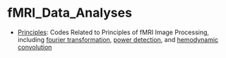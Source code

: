 # fMRI_Data_Analyses

- [Principles](https://github.com/LilianYou/fMRI_Data_Analyses/tree/main/Principles): 
Codes Related to Principles of fMRI Image Processing, including [fourier transformation](https://github.com/LilianYou/fMRI_Data_Analyses/tree/main/Principles/Fourier_Transformation), [power detection](https://github.com/LilianYou/fMRI_Data_Analyses/tree/main/Principles/Effect_Power_Demos), and [hemodynamic convolution](https://github.com/LilianYou/fMRI_Data_Analyses/tree/main/Principles/Hemodynamic_Convolution)
